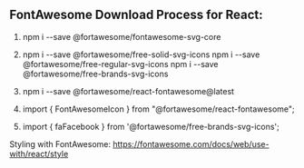 ## FontAwesome Download Process for React:
1) npm i --save @fortawesome/fontawesome-svg-core
2) npm i --save @fortawesome/free-solid-svg-icons
   npm i --save @fortawesome/free-regular-svg-icons
   npm i --save @fortawesome/free-brands-svg-icons
3) npm i --save @fortawesome/react-fontawesome@latest

4) import { FontAwesomeIcon } from "@fortawesome/react-fontawesome";
5) import { faFacebook } from '@fortawesome/free-brands-svg-icons';

Styling with FontAwesome: https://fontawesome.com/docs/web/use-with/react/style
